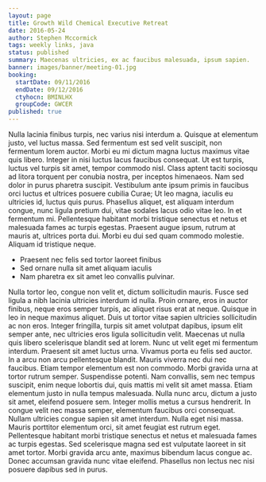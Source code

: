 ```yaml
---
layout: page
title: Growth Wild Chemical Executive Retreat
date: 2016-05-24
author: Stephen Mccormick
tags: weekly links, java
status: published
summary: Maecenas ultricies, ex ac faucibus malesuada, ipsum sapien.
banner: images/banner/meeting-01.jpg
booking:
  startDate: 09/11/2016
  endDate: 09/12/2016
  ctyhocn: BMINLHX
  groupCode: GWCER
published: true
---
```

Nulla lacinia finibus turpis, nec varius nisi interdum a. Quisque at elementum justo, vel luctus massa. Sed fermentum est sed velit suscipit, non fermentum lorem auctor. Morbi eu mi dictum magna luctus maximus vitae quis libero. Integer in nisi luctus lacus faucibus consequat. Ut est turpis, luctus vel turpis sit amet, tempor commodo nisl. Class aptent taciti sociosqu ad litora torquent per conubia nostra, per inceptos himenaeos. Nam sed dolor in purus pharetra suscipit. Vestibulum ante ipsum primis in faucibus orci luctus et ultrices posuere cubilia Curae; Ut leo magna, iaculis eu ultricies id, luctus quis purus. Phasellus aliquet, est aliquam interdum congue, nunc ligula pretium dui, vitae sodales lacus odio vitae leo. In et fermentum mi. Pellentesque habitant morbi tristique senectus et netus et malesuada fames ac turpis egestas. Praesent augue ipsum, rutrum at mauris at, ultrices porta dui. Morbi eu dui sed quam commodo molestie. Aliquam id tristique neque.

* Praesent nec felis sed tortor laoreet finibus
* Sed ornare nulla sit amet aliquam iaculis
* Nam pharetra ex sit amet leo convallis pulvinar.

Nulla tortor leo, congue non velit et, dictum sollicitudin mauris. Fusce sed ligula a nibh lacinia ultricies interdum id nulla. Proin ornare, eros in auctor finibus, neque eros semper turpis, ac aliquet risus erat at neque. Quisque in leo in neque maximus aliquet. Duis ut tortor vitae sapien ultricies sollicitudin ac non eros. Integer fringilla, turpis sit amet volutpat dapibus, ipsum elit semper ante, nec ultricies eros ligula sollicitudin velit. Maecenas ut nulla quis libero scelerisque blandit sed at lorem. Nunc ut velit eget mi fermentum interdum. Praesent sit amet luctus urna. Vivamus porta eu felis sed auctor. In a arcu non arcu pellentesque blandit. Mauris viverra nec dui nec faucibus.
Etiam tempor elementum est non commodo. Morbi gravida urna at tortor rutrum semper. Suspendisse potenti. Nam convallis, sem nec tempus suscipit, enim neque lobortis dui, quis mattis mi velit sit amet massa. Etiam elementum justo in nulla tempus malesuada. Nulla nunc arcu, dictum a justo sit amet, eleifend posuere sem. Integer mollis metus a cursus hendrerit. In congue velit nec massa semper, elementum faucibus orci consequat. Nullam ultricies congue sapien sit amet interdum. Nulla eget nisi massa. Mauris porttitor elementum orci, sit amet feugiat est rutrum eget. Pellentesque habitant morbi tristique senectus et netus et malesuada fames ac turpis egestas. Sed scelerisque magna sed est vulputate laoreet in sit amet tortor. Morbi gravida arcu ante, maximus bibendum lacus congue ac. Donec accumsan gravida nunc vitae eleifend. Phasellus non lectus nec nisi posuere dapibus sed in purus.
